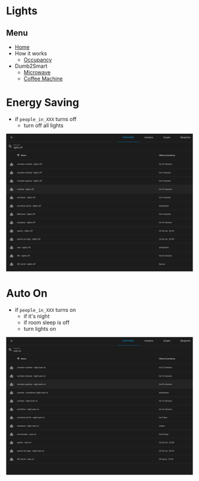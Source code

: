 
# Lights


## Menu

- [Home](./readme.md)
- How it works
  - [Occupancy](./occupancy.md)
- Dumb2Smart
  - [Microwave](./dumb2smart/microwave.md)
  - [Coffee Machine](./dumb2smart/coffee_machine.md)


# Energy Saving

- if `people_in_XXX` turns off
  - turn off all lights

![img.png](img.png)


# Auto On

- if `people_in_XXX` turns on
  - if it's night
  - if room sleep is off
  - turn lights on

![img_1.png](img_1.png)
